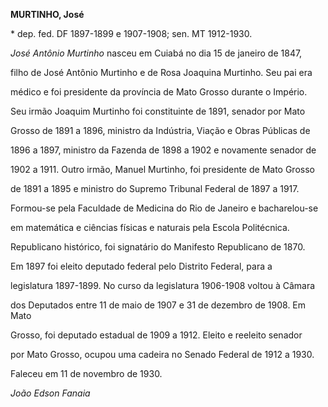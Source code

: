 **MURTINHO, José**



\* dep. fed. DF 1897-1899 e 1907-1908; sen. MT 1912-1930.



*José Antônio Murtinho* nasceu em Cuiabá no dia 15 de janeiro de 1847,

filho de José Antônio Murtinho e de Rosa Joaquina Murtinho. Seu pai era

médico e foi presidente da província de Mato Grosso durante o Império.

Seu irmão Joaquim Murtinho foi constituinte de 1891, senador por Mato

Grosso de 1891 a 1896, ministro da Indústria, Viação e Obras Públicas de

1896 a 1897, ministro da Fazenda de 1898 a 1902 e novamente senador de

1902 a 1911. Outro irmão, Manuel Murtinho, foi presidente de Mato Grosso

de 1891 a 1895 e ministro do Supremo Tribunal Federal de 1897 a 1917.



Formou-se pela Faculdade de Medicina do Rio de Janeiro e bacharelou-se

em matemática e ciências físicas e naturais pela Escola Politécnica.

Republicano histórico, foi signatário do Manifesto Republicano de 1870.



Em 1897 foi eleito deputado federal pelo Distrito Federal, para a

legislatura 1897-1899. No curso da legislatura 1906-1908 voltou à Câmara

dos Deputados entre 11 de maio de 1907 e 31 de dezembro de 1908. Em Mato

Grosso, foi deputado estadual de 1909 a 1912. Eleito e reeleito senador

por Mato Grosso, ocupou uma cadeira no Senado Federal de 1912 a 1930.



Faleceu em 11 de novembro de 1930.



*João Edson Fanaia*



